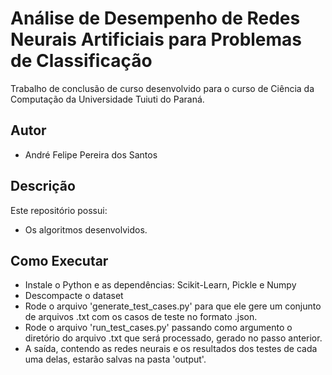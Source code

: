 # Análise de Desempenho de Redes Neurais Artificiais para Problemas de Classificação

Trabalho de conclusão de curso desenvolvido para o curso de Ciência da Computação da Universidade Tuiuti do Paraná.

## Autor

- André Felipe Pereira dos Santos

## Descrição

Este repositório possui:

- Os algoritmos desenvolvidos.


## Como Executar

- Instale o Python e as dependências: Scikit-Learn, Pickle e Numpy
- Descompacte o dataset
- Rode o arquivo 'generate_test_cases.py' para que ele gere um conjunto de arquivos .txt com os casos de teste no formato .json.
- Rode o arquivo 'run_test_cases.py' passando como argumento o diretório do arquivo .txt que será processado, gerado no passo anterior.
- A saída, contendo as redes neurais e os resultados dos testes de cada uma delas, estarão salvas na pasta 'output'.

